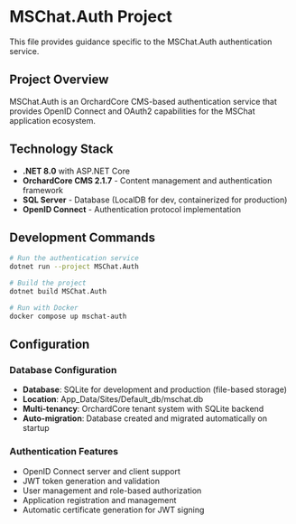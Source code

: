 # MSChat.Auth Project

This file provides guidance specific to the MSChat.Auth authentication service.

## Project Overview

MSChat.Auth is an OrchardCore CMS-based authentication service that provides OpenID Connect and OAuth2 capabilities for the MSChat application ecosystem.

## Technology Stack

- **.NET 8.0** with ASP.NET Core
- **OrchardCore CMS 2.1.7** - Content management and authentication framework
- **SQL Server** - Database (LocalDB for dev, containerized for production)
- **OpenID Connect** - Authentication protocol implementation

## Development Commands

```bash
# Run the authentication service
dotnet run --project MSChat.Auth

# Build the project
dotnet build MSChat.Auth

# Run with Docker
docker compose up mschat-auth
```

## Configuration

### Database Configuration
- **Database**: SQLite for development and production (file-based storage)
- **Location**: App_Data/Sites/Default_db/mschat.db
- **Multi-tenancy**: OrchardCore tenant system with SQLite backend
- **Auto-migration**: Database created and migrated automatically on startup

### Authentication Features
- OpenID Connect server and client support
- JWT token generation and validation
- User management and role-based authorization
- Application registration and management
- Automatic certificate generation for JWT signing
